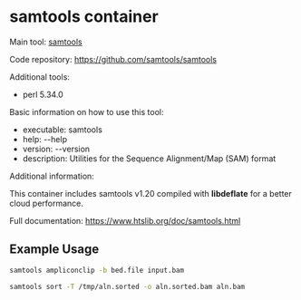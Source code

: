 # samtools container

Main tool: [samtools](https://www.htslib.org/)

Code repository: https://github.com/samtools/samtools

Additional tools:

* perl 5.34.0

Basic information on how to use this tool:
- executable: samtools
- help: --help
- version: --version
- description: Utilities for the Sequence Alignment/Map (SAM) format

Additional information:

This container includes samtools v1.20 compiled with **libdeflate** for a better cloud performance.

Full documentation: https://www.htslib.org/doc/samtools.html

## Example Usage

```bash
samtools ampliconclip -b bed.file input.bam

samtools sort -T /tmp/aln.sorted -o aln.sorted.bam aln.bam
```

